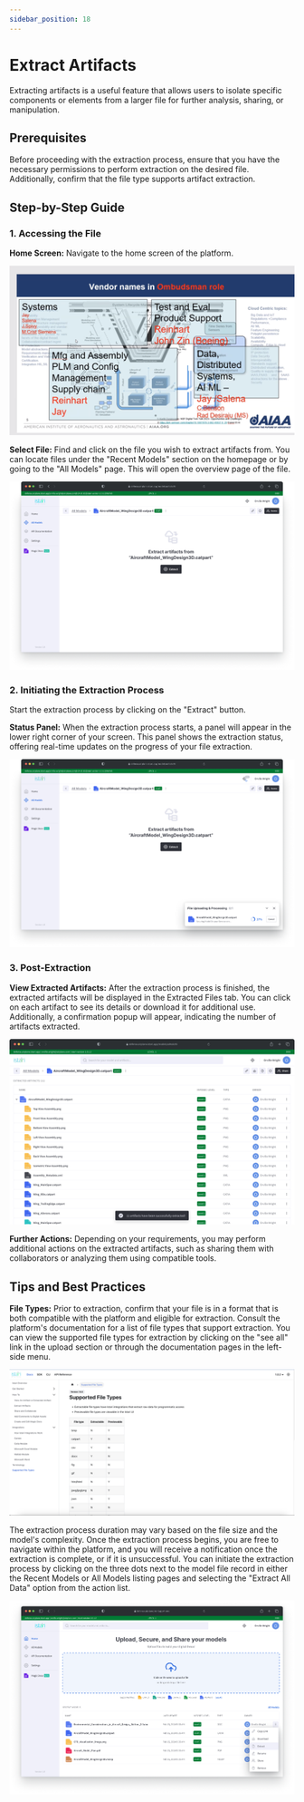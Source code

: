 ```yaml
---
sidebar_position: 18
---
```


# Extract Artifacts

Extracting artifacts is a useful feature that allows users to isolate specific components or elements from a larger file for further analysis, sharing, or manipulation.

## Prerequisites

Before proceeding with the extraction process, ensure that you have the necessary permissions to perform extraction on the desired file. Additionally, confirm that the file type supports artifact extraction.

## Step-by-Step Guide

### 1. Accessing the File

**Home Screen:** Navigate to the home screen of the platform.

![Home screen](./testScreenshot1.png)

**Select File:** Find and click on the file you wish to extract artifacts from. You can locate files under the "Recent Models" section on the homepage or by going to the "All Models" page. This will open the overview page of the file.

![Extractable model view](./assets/ext2.png)

### 2. Initiating the Extraction Process

Start the extraction process by clicking on the "Extract" button.

**Status Panel:** When the extraction process starts, a panel will appear in the lower right corner of your screen. This panel shows the extraction status, offering real-time updates on the progress of your file extraction.

![extraction status panel](./assets/ext3.png)

### 3. Post-Extraction

**View Extracted Artifacts:** After the extraction process is finished, the extracted artifacts will be displayed in the Extracted Files tab. You can click on each artifact to see its details or download it for additional use. Additionally, a confirmation popup will appear, indicating the number of artifacts extracted.

![List of Extracted Artifacts](./assets/ext4.png)

**Further Actions:** Depending on your requirements, you may perform additional actions on the extracted artifacts, such as sharing them with collaborators or analyzing them using compatible tools.

## Tips and Best Practices

**File Types:** Prior to extraction, confirm that your file is in a format that is both compatible with the platform and eligible for extraction. Consult the platform's documentation for a list of file types that support extraction. You can view the supported file types for extraction by clicking on the "see all" link in the upload section or through the documentation pages in the left-side menu.

![Supported file type](./assets/ext5.png)

The extraction process duration may vary based on the file size and the model's complexity. Once the extraction process begins, you are free to navigate within the platform, and you will receive a notification once the extraction is complete, or if it is unsuccessful. You can initiate the extraction process by clicking on the three dots next to the model file record in either the Recent Models or All Models listing pages and selecting the "Extract All Data" option from the action list.

![Extracting form Action list](./assets/ext6.png)
